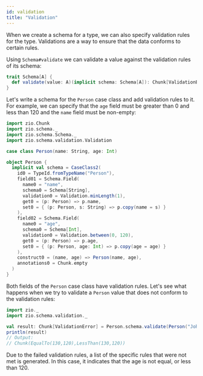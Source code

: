 ```yaml
---
id: validation
title: "Validation"
---
```


When we create a schema for a type, we can also specify validation rules for the type. Validations are a way to ensure that the data conforms to certain rules.

Using `Schema#validate` we can validate a value against the validation rules of its schema:

```scala
trait Schema[A] {
  def validate(value: A)(implicit schema: Schema[A]): Chunk[ValidationError]
}
```

Let's write a schema for the `Person` case class and add validation rules to it. For example, we can specify that the `age` field must be greater than 0 and less than 120 and the `name` field must be non-empty:

```scala mdoc:silent
import zio.Chunk
import zio.schema._
import zio.schema.Schema._
import zio.schema.validation.Validation

case class Person(name: String, age: Int)

object Person {
  implicit val schema = CaseClass2(
    id0 = TypeId.fromTypeName("Person"),
    field01 = Schema.Field(
      name0 = "name",
      schema0 = Schema[String],
      validation0 = Validation.minLength(1),
      get0 = (p: Person) => p.name,
      set0 = { (p: Person, s: String) => p.copy(name = s) }
    ),
    field02 = Schema.Field(
      name0 = "age",
      schema0 = Schema[Int],
      validation0 = Validation.between(0, 120),
      get0 = (p: Person) => p.age,
      set0 = { (p: Person, age: Int) => p.copy(age = age) }
    ),
    construct0 = (name, age) => Person(name, age),
    annotations0 = Chunk.empty
  )
}
```

Both fields of the `Person` case class have validation rules. Let's see what happens when we try to validate a `Person` value that does not conform to the validation rules:

```scala mdoc:compile-only
import zio._
import zio.schema.validation._

val result: Chunk[ValidationError] = Person.schema.validate(Person("John Doe", 130))
println(result)
// Output: 
// Chunk(EqualTo(130,120),LessThan(130,120))
```

Due to the failed validation rules, a list of the specific rules that were not met is generated. In this case, it indicates that the age is not equal, or less than 120.
